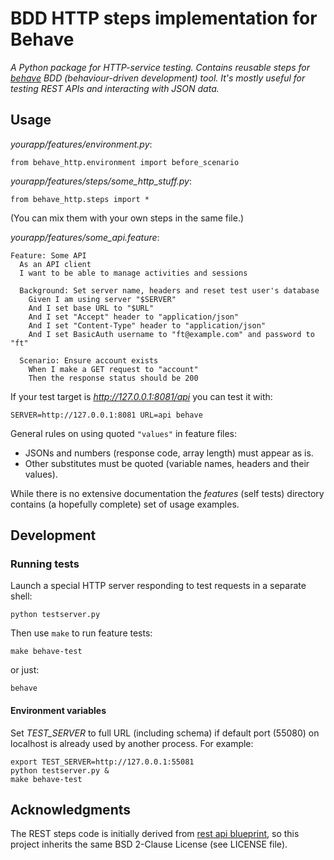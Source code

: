 # BDD HTTP steps implementation for Behave

*A Python package for HTTP-service testing. Contains reusable steps for
[behave][1] BDD (behaviour-driven development) tool. It's mostly useful for
testing REST APIs and interacting with JSON data.*

## Usage

*yourapp/features/environment.py*:

    from behave_http.environment import before_scenario

*yourapp/features/steps/some_http_stuff.py*:

    from behave_http.steps import *

(You can mix them with your own steps in the same file.)

*yourapp/features/some_api.feature*:

    Feature: Some API
      As an API client
      I want to be able to manage activities and sessions

      Background: Set server name, headers and reset test user's database
        Given I am using server "$SERVER"
        And I set base URL to "$URL"
        And I set "Accept" header to "application/json"
        And I set "Content-Type" header to "application/json"
        And I set BasicAuth username to "ft@example.com" and password to "ft"

      Scenario: Ensure account exists
        When I make a GET request to "account"
        Then the response status should be 200

If your test target is *http://127.0.0.1:8081/api* you can test it with:

    SERVER=http://127.0.0.1:8081 URL=api behave

General rules on using quoted `"values"` in feature files:

 * JSONs and numbers (response code, array length) must appear as is.
 * Other substitutes must be quoted (variable names, headers and their values).

While there is no extensive documentation the *features* (self tests) directory
contains (a hopefully complete) set of usage examples.

## Development

### Running tests

Launch a special HTTP server responding to test requests in a separate shell:

    python testserver.py

Then use `make` to run feature tests:

    make behave-test

or just:

    behave

#### Environment variables

Set *TEST_SERVER* to full URL (including schema) if default port (55080) on
localhost is already used by another process. For example:

    export TEST_SERVER=http://127.0.0.1:55081
    python testserver.py &
    make behave-test

## Acknowledgments

The REST steps code is initially derived from [rest api blueprint][2], so this
project inherits the same BSD 2-Clause License (see LICENSE file).

[1]: http://pythonhosted.org/behave/
[2]: https://bitbucket.org/tcorbettclark/rest-api-blueprint
